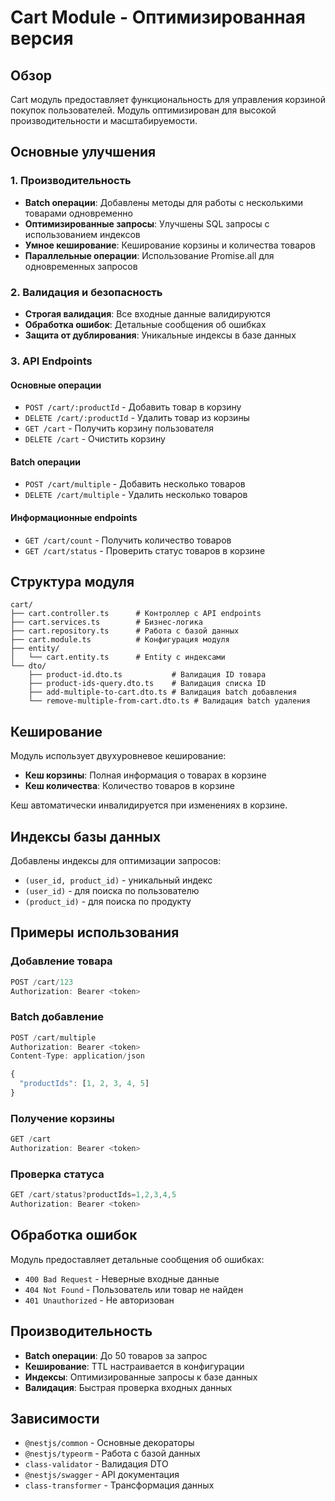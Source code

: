 # Cart Module - Оптимизированная версия

## Обзор

Cart модуль предоставляет функциональность для управления корзиной покупок пользователей. Модуль оптимизирован для высокой производительности и масштабируемости.

## Основные улучшения

### 1. Производительность
- **Batch операции**: Добавлены методы для работы с несколькими товарами одновременно
- **Оптимизированные запросы**: Улучшены SQL запросы с использованием индексов
- **Умное кеширование**: Кеширование корзины и количества товаров
- **Параллельные операции**: Использование Promise.all для одновременных запросов

### 2. Валидация и безопасность
- **Строгая валидация**: Все входные данные валидируются
- **Обработка ошибок**: Детальные сообщения об ошибках
- **Защита от дублирования**: Уникальные индексы в базе данных

### 3. API Endpoints

#### Основные операции
- `POST /cart/:productId` - Добавить товар в корзину
- `DELETE /cart/:productId` - Удалить товар из корзины
- `GET /cart` - Получить корзину пользователя
- `DELETE /cart` - Очистить корзину

#### Batch операции
- `POST /cart/multiple` - Добавить несколько товаров
- `DELETE /cart/multiple` - Удалить несколько товаров

#### Информационные endpoints
- `GET /cart/count` - Получить количество товаров
- `GET /cart/status` - Проверить статус товаров в корзине

## Структура модуля

```
cart/
├── cart.controller.ts      # Контроллер с API endpoints
├── cart.services.ts        # Бизнес-логика
├── cart.repository.ts      # Работа с базой данных
├── cart.module.ts          # Конфигурация модуля
├── entity/
│   └── cart.entity.ts      # Entity с индексами
└── dto/
    ├── product-id.dto.ts           # Валидация ID товара
    ├── product-ids-query.dto.ts    # Валидация списка ID
    ├── add-multiple-to-cart.dto.ts # Валидация batch добавления
    └── remove-multiple-from-cart.dto.ts # Валидация batch удаления
```

## Кеширование

Модуль использует двухуровневое кеширование:
- **Кеш корзины**: Полная информация о товарах в корзине
- **Кеш количества**: Количество товаров в корзине

Кеш автоматически инвалидируется при изменениях в корзине.

## Индексы базы данных

Добавлены индексы для оптимизации запросов:
- `(user_id, product_id)` - уникальный индекс
- `(user_id)` - для поиска по пользователю
- `(product_id)` - для поиска по продукту

## Примеры использования

### Добавление товара
```typescript
POST /cart/123
Authorization: Bearer <token>
```

### Batch добавление
```typescript
POST /cart/multiple
Authorization: Bearer <token>
Content-Type: application/json

{
  "productIds": [1, 2, 3, 4, 5]
}
```

### Получение корзины
```typescript
GET /cart
Authorization: Bearer <token>
```

### Проверка статуса
```typescript
GET /cart/status?productIds=1,2,3,4,5
Authorization: Bearer <token>
```

## Обработка ошибок

Модуль предоставляет детальные сообщения об ошибках:
- `400 Bad Request` - Неверные входные данные
- `404 Not Found` - Пользователь или товар не найден
- `401 Unauthorized` - Не авторизован

## Производительность

- **Batch операции**: До 50 товаров за запрос
- **Кеширование**: TTL настраивается в конфигурации
- **Индексы**: Оптимизированные запросы к базе данных
- **Валидация**: Быстрая проверка входных данных

## Зависимости

- `@nestjs/common` - Основные декораторы
- `@nestjs/typeorm` - Работа с базой данных
- `class-validator` - Валидация DTO
- `@nestjs/swagger` - API документация
- `class-transformer` - Трансформация данных
